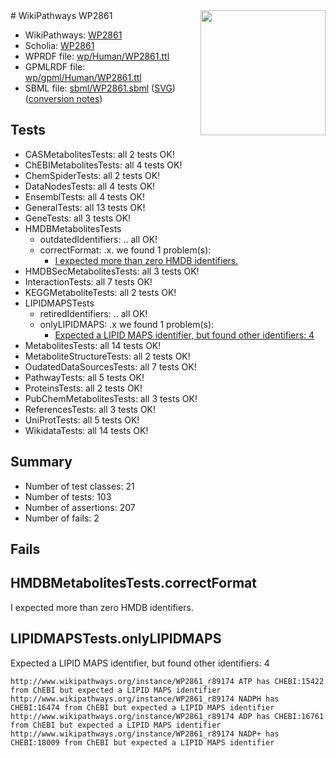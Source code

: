 <img style="float: right; width: 200px" src="../logo.png" />
# WikiPathways WP2861

* WikiPathways: [WP2861](https://identifiers.org/wikipathways:WP2861)
* Scholia: [WP2861](https://scholia.toolforge.org/wikipathways/WP2861)
* WPRDF file: [wp/Human/WP2861.ttl](../wp/Human/WP2861.ttl)
* GPMLRDF file: [wp/gpml/Human/WP2861.ttl](../wp/gpml/Human/WP2861.ttl)
* SBML file: [sbml/WP2861.sbml](../sbml/WP2861.sbml) ([SVG](../sbml/WP2861.svg)) ([conversion notes](../sbml/WP2861.txt))

## Tests
* CASMetabolitesTests: all 2 tests OK!
* ChEBIMetabolitesTests: all 4 tests OK!
* ChemSpiderTests: all 2 tests OK!
* DataNodesTests: all 4 tests OK!
* EnsemblTests: all 4 tests OK!
* GeneralTests: all 13 tests OK!
* GeneTests: all 3 tests OK!
* HMDBMetabolitesTests
    * outdatedIdentifiers: .. all OK!
    * correctFormat: .x. we found 1 problem(s):
        * [I expected more than zero HMDB identifiers.](#ad154c1e)
* HMDBSecMetabolitesTests: all 3 tests OK!
* InteractionTests: all 7 tests OK!
* KEGGMetaboliteTests: all 2 tests OK!
* LIPIDMAPSTests
    * retiredIdentifiers: .. all OK!
    * onlyLIPIDMAPS: .x we found 1 problem(s):
        * [Expected a LIPID MAPS identifier, but found other identifiers: 4](#48cc60bb)
* MetabolitesTests: all 14 tests OK!
* MetaboliteStructureTests: all 2 tests OK!
* OudatedDataSourcesTests: all 7 tests OK!
* PathwayTests: all 5 tests OK!
* ProteinsTests: all 2 tests OK!
* PubChemMetabolitesTests: all 3 tests OK!
* ReferencesTests: all 3 tests OK!
* UniProtTests: all 5 tests OK!
* WikidataTests: all 14 tests OK!


## Summary

* Number of test classes: 21
* Number of tests: 103
* Number of assertions: 207
* Number of fails: 2

## Fails

<a name="ad154c1e" />

## HMDBMetabolitesTests.correctFormat

I expected more than zero HMDB identifiers.
<a name="48cc60bb" />

## LIPIDMAPSTests.onlyLIPIDMAPS

Expected a LIPID MAPS identifier, but found other identifiers: 4
```
http://www.wikipathways.org/instance/WP2861_r89174 ATP has CHEBI:15422 from ChEBI but expected a LIPID MAPS identifier
http://www.wikipathways.org/instance/WP2861_r89174 NADPH has CHEBI:16474 from ChEBI but expected a LIPID MAPS identifier
http://www.wikipathways.org/instance/WP2861_r89174 ADP has CHEBI:16761 from ChEBI but expected a LIPID MAPS identifier
http://www.wikipathways.org/instance/WP2861_r89174 NADP+ has CHEBI:18009 from ChEBI but expected a LIPID MAPS identifier
```


